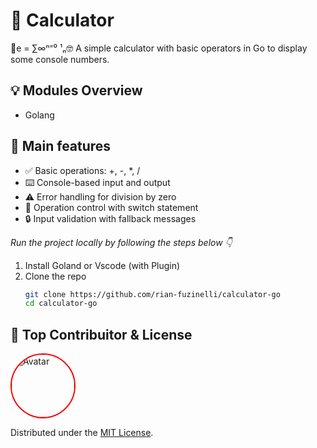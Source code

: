 # 🚀 Calculator

📐e = ∑∞ⁿ⁼⁰ ¹ₙ🤓  A simple calculator with basic operators in Go to display some console numbers.

## 💡 Modules Overview 
- Golang
## 🎲 Main features
- ✅ Basic operations: +, -, *, /
- ⌨️ Console-based input and output
- ⚠️ Error handling for division by zero
- 🧠 Operation control with switch statement
- 🔒 Input validation with fallback messages

_Run the project locally by following the steps below 👇_

1. Install Goland or Vscode (with Plugin)
2. Clone the repo
   ```sh
   git clone https://github.com/rian-fuzinelli/calculator-go
   cd calculator-go
   ```

## 📄 Top Contribuitor & License

<img src="https://avatars.githubusercontent.com/u/144074554?v=4"
     style="width: 100px; height: 100px; border-radius: 50%; border: 2px solid red; object-fit: cover;"
     alt="Avatar">

Distributed under the [MIT License](https://opensource.org/licenses/MIT).

